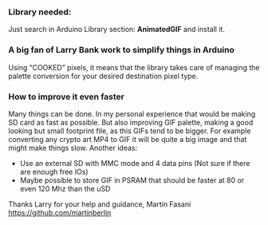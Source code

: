 ### Library needed:

Just search in Arduino Library section: **AnimatedGIF** and install it.

### A big fan of Larry Bank work to simplify things in Arduino

Using “COOKED” pixels, it means that the library takes care of managing the palette conversion for your desired destination pixel type.

### How to improve it even faster

Many things can be done. In my personal experience that would be making SD card as fast as possible.
But also improving GIF palette, making a good looking but small footprint file, as this GIFs tend to be bigger.
For example converting any crypto art MP4 to GIF it will be quite a big image and that might make things slow.
Another ideas:

- Use an external SD with MMC mode and 4 data pins (Not sure if there are enough free IOs)
- Maybe possible to store GIF in PSRAM that should be faster at 80 or even 120 Mhz than the uSD 

Thanks Larry for your help and guidance,
Martin Fasani
https://github.com/martinberlin

